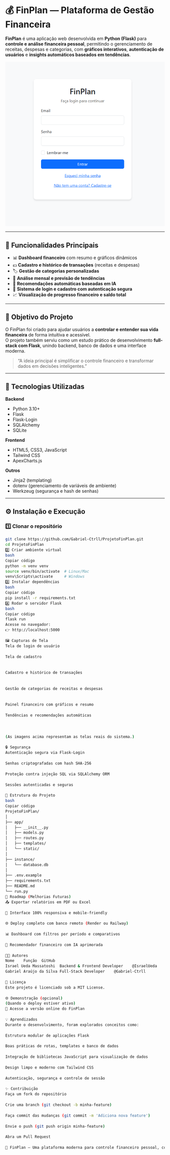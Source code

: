 # 💰 FinPlan — Plataforma de Gestão Financeira

**FinPlan** é uma aplicação web desenvolvida em **Python (Flask)** para **controle e análise financeira pessoal**, permitindo o gerenciamento de receitas, despesas e categorias, com **gráficos interativos**, **autenticação de usuários** e **insights automáticos baseados em tendências**.

![Tela de Login](docs/screenshots/login.png)

---

## 🚀 Funcionalidades Principais

- 📊 **Dashboard financeiro** com resumo e gráficos dinâmicos  
- 💵 **Cadastro e histórico de transações** (receitas e despesas)  
- 🏷️ **Gestão de categorias personalizadas**  
- 📅 **Análise mensal e previsão de tendências**  
- 🧠 **Recomendações automáticas baseadas em IA**  
- 👤 **Sistema de login e cadastro com autenticação segura**  
- 📈 **Visualização de progresso financeiro e saldo total**

---

## 🧠 Objetivo do Projeto

O FinPlan foi criado para ajudar usuários a **controlar e entender sua vida financeira** de forma intuitiva e acessível.  
O projeto também serviu como um estudo prático de desenvolvimento **full-stack com Flask**, unindo backend, banco de dados e uma interface moderna.

> “A ideia principal é simplificar o controle financeiro e transformar dados em decisões inteligentes.”

---

## 🧩 Tecnologias Utilizadas

**Backend**
- Python 3.10+
- Flask
- Flask-Login
- SQLAlchemy
- SQLite

**Frontend**
- HTML5, CSS3, JavaScript
- Tailwind CSS
- ApexCharts.js

**Outros**
- Jinja2 (templating)
- dotenv (gerenciamento de variáveis de ambiente)
- Werkzeug (segurança e hash de senhas)

---

## ⚙️ Instalação e Execução

### 1️⃣ Clonar o repositório
```bash
git clone https://github.com/Gabriel-Ctrll/ProjetoFinPlan.git
cd ProjetoFinPlan
2️⃣ Criar ambiente virtual
bash
Copiar código
python -m venv venv
source venv/bin/activate  # Linux/Mac
venv\Scripts\activate     # Windows
3️⃣ Instalar dependências
bash
Copiar código
pip install -r requirements.txt
4️⃣ Rodar o servidor Flask
bash
Copiar código
flask run
Acesse no navegador:
👉 http://localhost:5000

🖼️ Capturas de Tela
Tela de login de usuário

Tela de cadastro


Cadastro e histórico de transações


Gestão de categorias de receitas e despesas


Painel financeiro com gráficos e resumo

Tendências e recomendações automáticas



(As imagens acima representam as telas reais do sistema.)

🔒 Segurança
Autenticação segura via Flask-Login

Senhas criptografadas com hash SHA-256

Proteção contra injeção SQL via SQLAlchemy ORM

Sessões autenticadas e seguras

📁 Estrutura do Projeto
bash
Copiar código
ProjetoFinPlan/
│
├── app/
│   ├── __init__.py
│   ├── models.py
│   ├── routes.py
│   ├── templates/
│   └── static/
│
├── instance/
│   └── database.db
│
├── .env.example
├── requirements.txt
├── README.md
└── run.py
🧭 Roadmap (Melhorias Futuras)
📤 Exportar relatórios em PDF ou Excel

📱 Interface 100% responsiva e mobile-friendly

🌐 Deploy completo com banco remoto (Render ou Railway)

📊 Dashboard com filtros por período e comparativos

🤖 Recomendador financeiro com IA aprimorada

👨‍💻 Autores
Nome	Função	GitHub
Israel Ueda Massatoshi	Backend & Frontend Developer	@IsraelUeda
Gabriel Araújo da Silva	Full-Stack Developer	@Gabriel-Ctrll

🪪 Licença
Este projeto é licenciado sob a MIT License.

🌐 Demonstração (opcional)
(Quando o deploy estiver ativo)
🔗 Acesse a versão online do FinPlan

💡 Aprendizados
Durante o desenvolvimento, foram explorados conceitos como:

Estrutura modular de aplicações Flask

Boas práticas de rotas, templates e banco de dados

Integração de bibliotecas JavaScript para visualização de dados

Design limpo e moderno com Tailwind CSS

Autenticação, segurança e controle de sessão

✨ Contribuição
Faça um fork do repositório

Crie uma branch (git checkout -b minha-feature)

Faça commit das mudanças (git commit -m 'Adiciona nova feature')

Envie o push (git push origin minha-feature)

Abra um Pull Request

📌 FinPlan — Uma plataforma moderna para controle financeiro pessoal, com design limpo, código organizado e potencial para expansão com recursos de análise inteligente.
